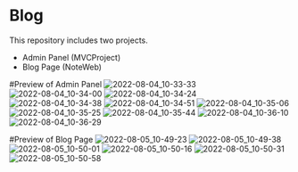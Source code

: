 # Blog
This repository includes two projects.

- Admin Panel (MVCProject)
- Blog Page (NoteWeb)

#Preview of Admin Panel
![2022-08-04_10-33-33](https://user-images.githubusercontent.com/45571159/182791745-e5ac4852-7d31-4263-9b34-4fbe78040fa0.png)
![2022-08-04_10-34-00](https://user-images.githubusercontent.com/45571159/182791767-94783077-b396-46d3-9152-e95d126ba394.png)
![2022-08-04_10-34-24](https://user-images.githubusercontent.com/45571159/182791781-c16569b7-f64e-43a8-b0cc-5341eb1617bc.png)
![2022-08-04_10-34-38](https://user-images.githubusercontent.com/45571159/182791789-aef7944c-6bb2-4b23-a947-fe32aa54fccd.png)
![2022-08-04_10-34-51](https://user-images.githubusercontent.com/45571159/182791792-7f1022d0-bb7e-4310-8fa0-8052c76ce1bc.png)
![2022-08-04_10-35-06](https://user-images.githubusercontent.com/45571159/182791799-e47fad46-d078-4b38-893d-d8cd7956d033.png)
![2022-08-04_10-35-25](https://user-images.githubusercontent.com/45571159/182791803-cbacb79d-1633-45bb-bcd6-efdcc0fec372.png)
![2022-08-04_10-35-44](https://user-images.githubusercontent.com/45571159/182791814-b4042fd3-cc99-46fb-bae6-84ba4147f187.png)
![2022-08-04_10-36-10](https://user-images.githubusercontent.com/45571159/182791822-74c0b242-20c9-4c91-9e0e-5a86b9d767ef.png)
![2022-08-04_10-36-29](https://user-images.githubusercontent.com/45571159/182791843-867d0e4e-edee-489d-9c81-77ecceb20d98.png)

#Preview of Blog Page
![2022-08-05_10-49-23](https://user-images.githubusercontent.com/45571159/183029430-eed4b3bf-9df7-41d0-879a-8ee969b1de52.png)
![2022-08-05_10-49-38](https://user-images.githubusercontent.com/45571159/183029441-0c508621-7656-42dc-82b6-bed4f3c48e38.png)
![2022-08-05_10-50-01](https://user-images.githubusercontent.com/45571159/183029487-81d8a073-df25-497e-af64-f9729eef1313.png)
![2022-08-05_10-50-16](https://user-images.githubusercontent.com/45571159/183029505-5f953b3f-f3c8-4621-99c9-f210f77e07fa.png)
![2022-08-05_10-50-31](https://user-images.githubusercontent.com/45571159/183029513-74b770b6-eb23-4e73-bae8-0d64be64d6b1.png)
![2022-08-05_10-50-58](https://user-images.githubusercontent.com/45571159/183029527-7e2a1f9b-4a6a-4180-85cd-2b5c8a18daae.png)

